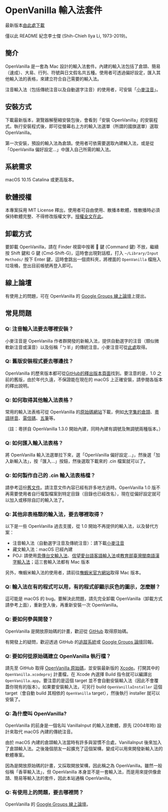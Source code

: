 # OpenVanilla 輸入法套件

最新版本[由此處下載](https://github.com/openvanilla/openvanilla/releases)

僅以此 README 紀念李士傑 (Shih-Chieh Ilya Li, 1973-2019)。

## 簡介

OpenVanilla 是一套為 Mac 設計的輸入法套件。內建的輸入法包括了倉頡、簡易（速成）、大易、行列、符號與日文假名共五種。使用者可透過偏好設定，匯入其他輸入法的表格，來建立符合自己需要的輸入法。

注音輸入法（包括傳統注音以及自動選字注音）的使用者，可安裝「[小麥注音](http://mcbopomofo.openvanilla.org)」。

## 安裝方式

下載最新版本，瀏覽器解壓縮安裝包後，會看到「安裝 OpenVanilla」的安裝程式。執行安裝程式後，即可從螢幕右上方的輸入法選單（所謂的國旗選單）選取 OpenVanilla。

第一次安裝，預設的輸入法為倉頡。使用者可依需要選取內建輸入法，或是從「OpenVanilla 偏好設定…」中匯入自己所需的輸入法。

## 系統需求

macOS 10.15 Catalina 或更高版本。

## 軟體授權

本專案採用 MIT License 釋出，使用者可自由使用、散播本軟體，惟散播時必須保持軟體完整、不得修改版權文字。[授權全文在此](https://github.com/lukhnos/openvanilla/blob/master/LICENSE.txt)。

## 卸載方式

要卸載 OpenVanilla，請在 Finder 視窗中按著  鍵 (Command 鍵) 不放，繼續按 Shift 鍵和 G 鍵 (Cmd-Shift-G)，這時會出現對話框，打入 `~/Library/Input Methods/` 按下 Enter 鍵，這時會跳出一個資料夾，將裡面的 `OpenVanilla` 檔拖入垃圾桶，登出目前帳號再登入即可。

## 線上論壇

有使用上的問題，可在 OpenVanilla 的 [Google Groups 線上論壇](https://groups.google.com/forum/?fromgroups/openvanilla#!forum/openvanilla)上提出。

## 常見問題

### Q: 注音輸入法要去哪裡安裝？

小麥注音是 OpenVanilla 作者群開發的新輸入法，提供自動選字的注音（類似微軟新注音或漢音）以及俗稱「ㄅ半」的傳統注音。小麥注音可從[此處](http://mcbopomofo.openvanilla.org)取得。

### Q: 舊版安裝程式要去哪邊找？

OpenVanilla 的歷來版本都可從[GitHub的釋出版本頁面](https://github.com/openvanilla/openvanilla/releases)找到。要注意的是，1.0 之前的舊版，由於年代久遠，不保證能在現在的 macOS 上正確安裝，請參閱各版本的釋出說明。

### Q: 如何取得其他輸入法表格？

常用的輸入法表格可從 OpenVanilla 的[原始碼網站](https://github.com/lukhnos/openvanilla/tree/master/DataTables)下載，例如[大字集的倉頡](https://raw.github.com/lukhnos/openvanilla/master/DataTables/cj-ext.cin)、[粵語拼音](https://raw.github.com/lukhnos/openvanilla/master/DataTables/jyutping.cin)、[電信碼](https://raw.github.com/lukhnos/openvanilla/master/DataTables/telecode.cin)、[五筆](https://raw.github.com/lukhnos/openvanilla/master/DataTables/wubizixing.cin)等。

（註：粵拼自 OpenVanilla 1.3.0 開始內建，同時內建有調號及無調號兩種版本。）

### Q: 如何匯入輸入法表格？

將 OpenVanilla 輸入法選單拉下來，選「OpenVanilla 偏好設定…」，然後選「加入新輸入法」，按「匯入…」按鈕，然後選取下載來的 .cin 檔案就可以了。

### Q: 如何製作自己的 .cin 輸入法表格檔？

請參考這份[舊文件](CinHowTo.markdown)。請注意文件內容已經有許多地方過時。OpenVanilla 1.0 版不再需要使用者自行複製檔案到特定目錄（目錄也已經改名），現在從偏好設定就可以加入或移除自訂的輸入法了。

### Q: 其他非表格類的輸入法，要去哪裡取得？

以下是一些 OpenVanilla 過去支援，從 1.0 開始不再提供的輸入法，以及替代方案：

* 注音輸入法（自動選字注音及傳統注音）：請下載[小麥注音](http://mcbopomofo.openvanilla.org)
* 藏文輸入法：macOS 已經內建
* POJ: 請使用[意傳台文輸入法](https://sujiphuat.ithuan.tw/)、[信望愛台語客語輸入法](http://taigi.fhl.net/TaigiIME/)或[教育部臺灣閩南語漢字輸入法](https://language.moe.gov.tw/result.aspx?classify_sn=23&subclassify_sn=442&content_sn=28)；這三套輸入法都有 Mac 版本

另外，嘸蝦米輸入法的使用者，請前往[嘸蝦米官方網站](http://boshiamy.com)取得 Mac 版本。

### Q: 輸入法在有的程式可以用，有的程式卻顯示灰色的圖示，怎麼辦？

這可能是 macOS 的 bug。要解決此問題，請先完全卸載 OpenVanilla（卸載方式請參考上面），重新登入後，再重新安裝一次 OpenVanilla。

<a id="why-logout-is-needed"></a>

### Q: 要如何參與開發？

OpenVanilla 是開放原始碼的計畫，歡迎從 [GitHub](https://github.com/lukhnos/openvanilla/) 取得原始碼。

有開發上的疑問，歡迎透過 GitHub 的[追蹤系統](https://github.com/lukhnos/openvanilla/issues)或 [Google Groups 論壇](https://groups.google.com/forum/?fromgroups/openvanilla#!forum/openvanilla)回報。

### Q: 要如何從原始碼建立 OpenVanilla 執行檔？

請先至 GitHub 取得 [OpenVanilla 原始碼](https://github.com/lukhnos/openvanilla)，並安裝最新版的 [Xcode](https://itunes.apple.com/us/app/xcode/id497799835?mt=12)。打開其中的 `OpenVanilla.xcodeproj` 計畫檔，在 Xcode 內選擇 Build 指令就可以編譯出 `OpenVanilla.app`。要注意的是這個 target 並不會自動安裝輸入法（因此不會覆蓋你現有的版本）。如果要安裝輸入法，可另行 build `OpenVanillaInstaller` 這個 target（會自動 build 其相依的 `OpenVanilla` target），然後執行 installer 就可以安裝了。

### Q: 為什麼叫 OpenVanilla?

OpenVanilla 的前身是一個名叫 VanillaInput 的輸入法軟體，原先 (2004年時) 設計來取代 macOS 內建的傳統注音。

由於 macOS 內建的倉頡輸入法當時有許多與習慣不合處，VanillaInput 後來加入了倉頡輸入法。之後幾個朋友一起擴充了這個架構，變成可以用來開發新輸入法的軟體專案。

因為是開放原始碼的計畫，又採取開放架構，因此稱之為 OpenVanilla。雖然一般俗稱「香草輸入法」，但 OpenVanilla 本身並不是一套輸入法，而是用來提供像倉頡、簡易等輸入法的套件，因此本站通稱 OpenVanilla。

### Q: 有使用上的問題，要去哪裡問？

OpenVanilla 的 [Google Groups 線上論壇](https://groups.google.com/forum/?fromgroups/openvanilla#!forum/openvanilla)。
